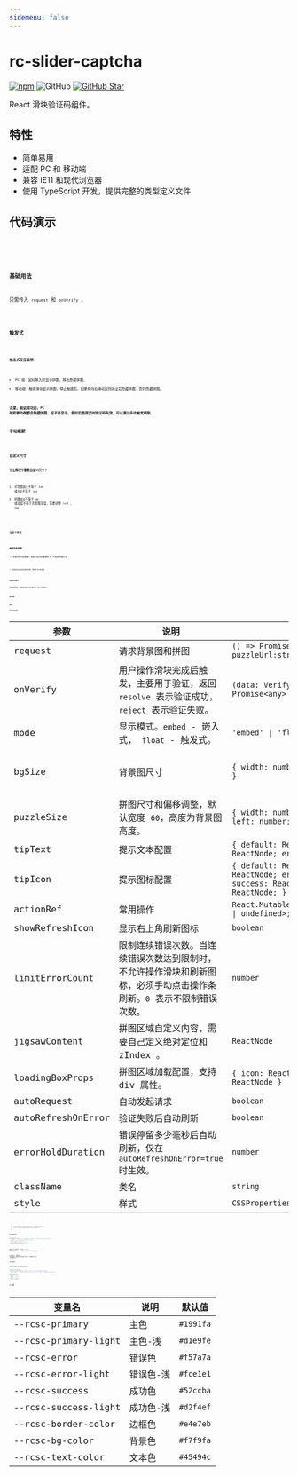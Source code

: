 ```yaml
---
sidemenu: false
---
```


# rc-slider-captcha

[![npm][npm]][npm-url] ![GitHub](https://img.shields.io/github/license/caijf/rc-slider-captcha.svg) [![GitHub Star][github-star]][github-url]

React 滑块验证码组件。

## 特性

- 简单易用
- 适配 PC 和 移动端
- 兼容 IE11 和现代浏览器
- 使用 TypeScript 开发，提供完整的类型定义文件

## 代码演示

<code src='./demos/dev-icon.tsx' />
<code src='./demos/dev-button.tsx' />
<code src='./demos/dev-slideway.tsx' />

### 基础用法

只需传入 `request` 和 `onVerify` 。

<code src='./demos/basic.tsx' />

### 触发式

<code src='./demos/float.tsx' />

**触发式交互说明：**

- PC 端：鼠标移入时显示拼图，移出隐藏拼图。
- 移动端：触摸滑块显示拼图，停止触摸后，如果有向右滑动过则验证后隐藏拼图，否则隐藏拼图。

**注意，验证成功后，PC 端和移动端都会隐藏拼图，且不再显示。假如后面提交时验证码失效，可以通过手动触发刷新。**

### 手动刷新

<code src='./demos/actionRef.tsx' />

### 自定义尺寸

**什么情况下需要自定义尺寸？**

1. 背景图`宽度`不等于 `320` 或`高度`不等于 `160`
2. 拼图`宽度`不等于 `60` 或高度不等于背景图高度，需要调整 `left` 、 `top`

<code src='./demos/size.tsx' />
<code src='./demos/size2.tsx' />

### 自定义样式

<code src='./demos/custom-style.tsx' />

### 验证失败处理

一、验证失败不自动刷新，需要手动点击刷新图标 或 手动调用刷新方法

<code src='./demos/error.tsx' />

二、连续验证失败超过限制次数，需要手动点击刷新

<code src='./demos/errors.tsx' />

### 验证成功提示

自定义拼图内容，验证成功后显示“多少秒完成，打败了多少用户”。

<code src='./demos/custom-content.tsx' />

### 结合弹窗

<code src='./demos/modal.tsx' />

## API

### SliderCaptcha

| 参数 | 说明 | 类型 | 默认值 |
| --- | --- | --- | --- |
| request | 请求背景图和拼图 | `() => Promise<{ bgUrl:string; puzzleUrl:string;}>` | - |
| onVerify | 用户操作滑块完成后触发，主要用于验证，返回 `resolve` 表示验证成功，`reject` 表示验证失败。 | `(data: VerifyParam) => Promise<any>` | - |
| mode | 显示模式。`embed` - 嵌入式， `float` - 触发式。 | `'embed' \| 'float'` | `'embed'` |
| bgSize | 背景图尺寸 | `{ width: number; height: number; }` | `{ width: 320, height: 160 }` |
| puzzleSize | 拼图尺寸和偏移调整，默认宽度 `60`，高度为背景图高度。 | `{ width: number; height: number; left: number; top: number; }` | `{ width: 60 }` |
| tipText | 提示文本配置 | `{ default: ReactNode; loading: ReactNode; errors: ReactNode; }` | - |
| tipIcon | 提示图标配置 | `{ default: ReactNode; loading: ReactNode; error: ReactNode; success: ReactNode; refresh: ReactNode; }` | - |
| actionRef | 常用操作 | `React.MutableRefObject<ActionType \| undefined>;` | - |
| showRefreshIcon | 显示右上角刷新图标 | `boolean` | `true` |
| limitErrorCount | 限制连续错误次数。当连续错误次数达到限制时，不允许操作滑块和刷新图标，必须手动点击操作条刷新。`0` 表示不限制错误次数。 | `number` | `0` |
| jigsawContent | 拼图区域自定义内容，需要自己定义绝对定位和 zIndex 。 | `ReactNode` | - |
| loadingBoxProps | 拼图区域加载配置，支持 div 属性。 | `{ icon: ReactNode; text: ReactNode }` | - |
| autoRequest | 自动发起请求 | `boolean` | `true` |
| autoRefreshOnError | 验证失败后自动刷新 | `boolean` | `true` |
| errorHoldDuration | 错误停留多少毫秒后自动刷新，仅在 `autoRefreshOnError=true` 时生效。 | `number` | `500` |
| className | 类名 | `string` | - |
| style | 样式 | `CSSProperties` | - |

> 连续错误次数说明：当用户操作滑块验证成功后，将重置连续错误次数为 0 。当用户点击限制错误次数操作条刷新时也将错误次数重置为 0 。

### VerifyParam

```typescript
type VerifyParam = {
  x: number; // 拼图 x 轴移动值（拼图和滑块按钮可移动距离不一样，这里的移动距离是计算后的拼图移动距离。）
  y: number; // y 轴移动值（按下鼠标到释放鼠标 y 轴的差值）
  duration: number; // 操作持续时长
  trail: [number, number][]; // 移动轨迹
  targetType: CurrentTargetType; // 操作dom目标 puzzle-拼图 button-滑块按钮
  errorCount: number; // 连续错误次数
};
```

如果对安全比较重视的，可以通过 `y` `duration` `trail` 等结合算法判断是否人为操作，防止一些非人为操作破解滑块验证码。

大部分情况下，只需要将 `x` 传给后端即可（如果背景图和滑块有比例缩放，可能需要自己计算 `x 乘以 缩放比例`）。

### actionRef

提供给外部的操作，便于一些特殊场景自定义。

```typescript
export type ActionType = {
  refresh: (resetErrorCount?: boolean) => void; // 刷新，参数为是否重置连续错误次数为0
  status: Status; // 每次获取返回当前的状态，注意它不是引用值，而是一个静态值。部分场景下配合自定义刷新操作使用。
};

export enum Status {
  Default = 1, // 默认
  Loading, // 加载中
  Verify, // 验证中
  Success, // 验证成功
  Error // 验证失败
}
```

### CSS 变量

| 变量名               | 说明      | 默认值    |
| -------------------- | --------- | --------- |
| --rcsc-primary       | 主色      | `#1991fa` |
| --rcsc-primary-light | 主色-浅   | `#d1e9fe` |
| --rcsc-error         | 错误色    | `#f57a7a` |
| --rcsc-error-light   | 错误色-浅 | `#fce1e1` |
| --rcsc-success       | 成功色    | `#52ccba` |
| --rcsc-success-light | 成功色-浅 | `#d2f4ef` |
| --rcsc-border-color  | 边框色    | `#e4e7eb` |
| --rcsc-bg-color      | 背景色    | `#f7f9fa` |
| --rcsc-text-color    | 文本色    | `#45494c` |

[npm]: https://img.shields.io/npm/v/rc-slider-captcha.svg
[npm-url]: https://npmjs.com/package/rc-slider-captcha
[github-star]: https://img.shields.io/github/stars/caijf/rc-slider-captcha?style=social
[github-url]: https://github.com/caijf/rc-slider-captcha
